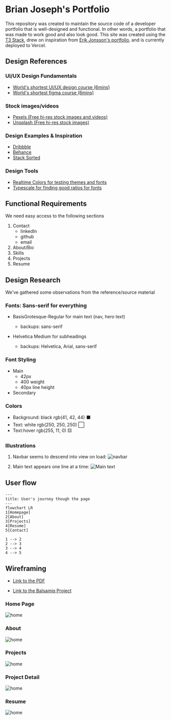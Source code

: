 <!-- Markdown cheat sheet for reference:
https://github.com/adam-p/markdown-here/wiki/markdown-cheatsheet -->

# Brian Joseph's Portfolio
This repository was created to maintain the source code of a developer portfolio that is well-designed and functional. In other words, a portfolio that was made to work good and also look good. This site was created using the [T3 Stack](https://create.t3.gg/), drew on inspiration from [Erik Jonsson's portfolio](https://erikjonsson.se/), and is currently deployed to Vercel.


## Design References
### UI/UX Design Fundamentals
- [World's shortest UI/UX design course (6mins)](https://www.youtube.com/watch?v=wIuVvCuiJhU)
- [World's shortest figma course (6mins)](https://www.youtube.com/watch?v=1pW_sk-2y40)

### Stock images/videos
- [Pexels (Free hi-res stock images and videos)](https://www.pexels.com/)
- [Unsplash (Free hi-res stock images)](https://unsplash.com/)

### Design Examples & Inspiration
- [Dribbble](https://dribbble.com/)
- [Behance](https://www.behance.net/)
- [Stack Sorted](https://stacksorted.com/)

### Design Tools
- [Realtime Colors for testing themes and fonts](https://www.realtimecolors.com/)
- [Typescale for finding good ratios for fonts](https://typescale.com/)
  
  
## Functional Requirements
We need easy access to the following sections

1. Contact
   - linkedIn
   - github
   - email
2. About/Bio
3. Skills
4. Projects
5. Resume


## Design Research 
We've gathered some observations from the reference/source material

### Fonts: Sans-serif for everything
  - BasisGrotesque-Regular for main text (nav, hero text)
    - backups: sans-serif

  - Helvetica Medium for subheadings
    - backups: Helvetica, Arial, sans-serif

### Font Styling
- Main
  - 42px
  - 400 weight 
  - 40px line height
- Secondary
  

### Colors
- Background: black rgb(41, 42, 44) ⬛
- Text: white rgb(250, 250, 250) ⬜
- Text:hover rgb(255, 11, 0) 🟨

### Illustrations

1. Navbar seems to descend into view on load:
![navbar](assets/images/erik-jonsson-navbar-animation.gif)

1. Main text appears one line at a time:
![Main text](assets/images/erik-jonsson-main-animation.gif)



## User flow

```mermaid
---
title: User's journey though the page
---
flowchart LR
1[Homepage]
2[About]
3[Projects]
4[Resume]
5[Contact]

1 --> 2
2 --> 3
3 --> 4
4 --> 5
```

## Wireframing
- [Link to the PDF](assets/wireframe/brian-joseph-portfolio-wireframe.pdf)

- [Link to the Balsamiq Project](assets/wireframe/brian-joseph-portfolio-wireframe.bmpr)

### Home Page
![home](assets/wireframe/pngs/home.png)
### About
![home](assets/wireframe/pngs/about.png)
### Projects
![home](assets/wireframe/pngs/project.png)
### Project Detail
![home](assets/wireframe/pngs/project-detail.png)
### Resume
![home](assets/wireframe/pngs/resume.png)